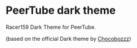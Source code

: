 # PeerTube dark theme

Racer159 Dark Theme for PeerTube.

(based on the official Dark theme by [Chocobozzz](https://framagit.org/chocobozzz))